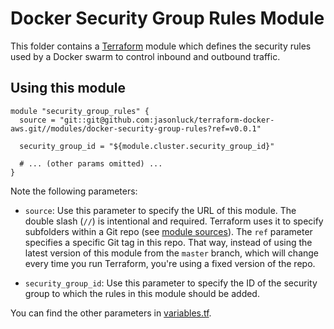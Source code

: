 # Docker Security Group Rules Module

This folder contains a [Terraform](www.terraform.io) module which defines the security rules used by a Docker swarm to control inbound and outbound traffic.

## Using this module

```hcl
module "security_group_rules" {
  source = "git::git@github.com:jasonluck/terraform-docker-aws.git//modules/docker-security-group-rules?ref=v0.0.1"

  security_group_id = "${module.cluster.security_group_id}"
  
  # ... (other params omitted) ...
}
```

Note the following parameters:

* `source`: Use this parameter to specify the URL of this module. The double slash (`//`) is intentional 
  and required. Terraform uses it to specify subfolders within a Git repo (see [module 
  sources](https://www.terraform.io/docs/modules/sources.html)). The `ref` parameter specifies a specific Git tag in 
  this repo. That way, instead of using the latest version of this module from the `master` branch, which 
  will change every time you run Terraform, you're using a fixed version of the repo.

* `security_group_id`: Use this parameter to specify the ID of the security group to which the rules in this module should be added.
  
You can find the other parameters in [variables.tf](variables.tf).